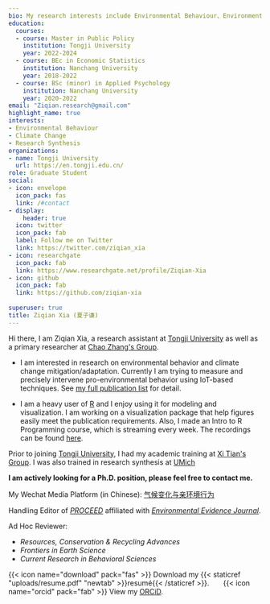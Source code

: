 ```yaml
---
bio: My research interests include Environmental Behaviour、Environmental Economics and Meta Science.
education:
  courses:
  - course: Master in Public Policy
    institution: Tongji University
    year: 2022-2024
  - course: BEc in Economic Statistics
    institution: Nanchang University
    year: 2018-2022
  - course: BSc (minor) in Applied Psychology
    institution: Nanchang University
    year: 2020-2022    
email: "Ziqian.research@gmail.com"
highlight_name: true
interests:
- Environmental Behaviour
- Climate Change
- Research Synthesis
organizations:
- name: Tongji University
  url: https://en.tongji.edu.cn/
role: Graduate Student
social:
- icon: envelope
  icon_pack: fas
  link: /#contact
- display:
    header: true
  icon: twitter
  icon_pack: fab
  label: Follow me on Twitter
  link: https://twitter.com/ziqian_xia
- icon: researchgate
  icon_pack: fab
  link: https://www.researchgate.net/profile/Ziqian-Xia
- icon: github
  icon_pack: fab
  link: https://github.com/ziqian-xia
  
superuser: true
title: Ziqian Xia (夏子谦)
---
```


Hi there, I am Ziqian Xia, a research assistant at [Tongji University](https://en.tongji.edu.cn/) as well as a primary researcher at [Chao Zhang's Group](https://sem.tongji.edu.cn/semen/12413.html).

- I am interested in research on environmental behavior and climate change mitigation/adaptation. Currently I am trying to measure and precisely intervene pro-environmental behavior using IoT-based techniques. See [my full publication list](https://ziqian-xia.tech/publist/) for detail.

- I am a heavy user of [R](https://www.rstudio.com) and I enjoy using it for modeling and visualization. I am working on a visualization package that help figures easily meet the publication requirements. Also, I made an Intro to R Programming course, which is streaming every week. The recordings can be found [here](https://ziqian-xia.tech/courses/rintro/).

Prior to joining [Tongji University](https://en.tongji.edu.cn/), I had my academic training at [Xi Tian's Group](http://sem.ncu.edu.cn/szdw/gccrc/gccrcjxssqjhljrc/799a668ea7be430c9edb199b04109392.htm). I was also trained in research synthesis at [UMich](https://umich.edu/)

**I am actively looking for a Ph.D. position, please feel free to contact me.**

My Wechat Media Platform (in Chinese): [气候变化与亲环境行为](https://ziqian-xia.tech/uploads/qrcode.jpg)

Handling Editor of [*PROCEED*](https://www.proceedevidence.info/user/team) affiliated with [*Environmental Evidence Journal*](https://environmentalevidencejournal.biomedcentral.com/).

Ad Hoc Reviewer: 
- *Resources, Conservation & Recycling Advances* 
- *Frontiers in Earth Science*
- *Current Research in Behavioral Sciences*

{{< icon name="download" pack="fas" >}} Download my {{< staticref "uploads/resume.pdf" "newtab" >}}resumé{{< /staticref >}}. &nbsp; &nbsp; &nbsp; {{< icon name="orcid" pack="fab" >}} View my [ORCiD](https://orcid.org/my-orcid?orcid=0000-0002-9551-0024).
